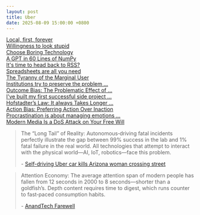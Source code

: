 ```yaml
---
layout: post
title: Uber
date: 2025-08-09 15:00:00 +0800
---
```

[Local, first, forever](https://tonsky.me/blog/crdt-filesync/)  
[Willingness to look stupid](https://news.ycombinator.com/item?id=28942189)  
[Choose Boring Technology](https://news.ycombinator.com/item?id=20323246)  
[A GPT in 60 Lines of NumPy](https://news.ycombinator.com/item?id=34726115)  
[It's time to head back to RSS?](https://news.ycombinator.com/item?id=16721690)  
[Spreadsheets are all you need](https://news.ycombinator.com/item?id=39700256)  
[The Tyranny of the Marginal User](https://news.ycombinator.com/item?id=37509507)  
[Institutions try to preserve the problem ...](https://news.ycombinator.com/item?id=39491863)  
[Outcome Bias: The Problematic Effect of ...](https://effectiviology.com/outcome-bias/)  
[I've built my first successful side project ...](https://news.ycombinator.com/item?id=41308599)  
[Hofstadter’s Law: It always Takes Longer ...](https://effectiviology.com/hofstadters-law/)  
[Action Bias: Preferring Action Over Inaction](https://effectiviology.com/action-bias/)  
[Procrastination is about managing emotions ...](https://news.ycombinator.com/item?id=22124489)  
[Modern Media Is a DoS Attack on Your Free Will](https://nautil.us/modern-media-is-a-dos-attack-on-your-free-will-236806/)  

> The “Long Tail” of Reality: Autonomous‑driving fatal incidents perfectly illustrate the gap between 99% success in the lab and 1% fatal failure in the real world. All technologies that attempt to interact with the physical world—AI, IoT, robotics—face this problem.
>
> \- [Self-driving Uber car kills Arizona woman crossing street](https://news.ycombinator.com/item?id=16619917)

> Attention Economy: The average attention span of modern people has fallen from 12 seconds in 2000 to 8 seconds—shorter than a goldfish’s. Depth content requires time to digest, which runs counter to fast‑paced consumption habits.
>
> \- [AnandTech Farewell](https://news.ycombinator.com/item?id=41399872)
